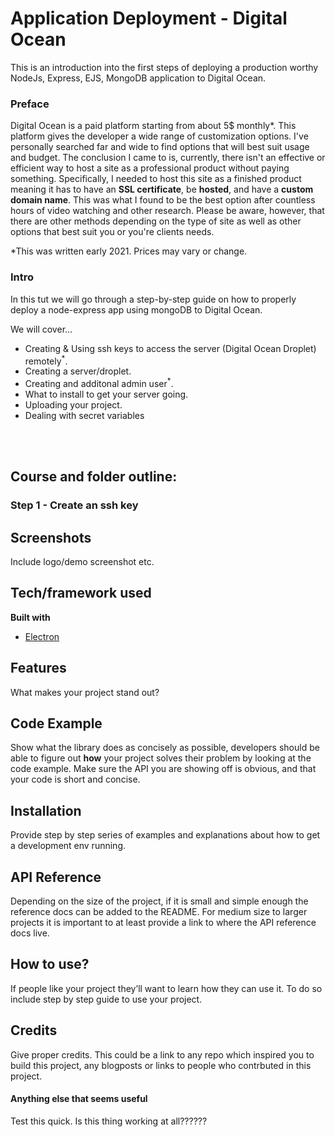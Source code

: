 # Application Deployment - Digital Ocean
This is an introduction into the first steps of deploying a production worthy NodeJs, Express, EJS, MongoDB application to Digital Ocean.

### Preface
Digital Ocean is a paid platform starting from about 5$ monthly*. This platform gives the developer a wide range of customization options. I've personally searched far and wide to find options that will best suit usage and budget. The conclusion I came to is, currently, there isn't an effective or efficient way to host a site as a professional product without paying something. Specifically, I needed to host this site as a finished product meaning it has to have an <b>SSL certificate</b>, be <b>hosted</b>, and have a <b>custom domain name</b>. This was what I found to be the best option after countless hours of video watching and other research.  Please be aware, however, that there are other methods depending on the type of site as well as other options that best suit you or you're clients needs.

*This was written early 2021. Prices may vary or change.

### Intro
In this tut we will go through a step-by-step guide on how to properly deploy a node-express app using mongoDB to Digital Ocean.

We will cover...
 * Creating & Using ssh keys to access the server (Digital Ocean Droplet) remotely<sup>*</sup>.
 * Creating a server/droplet.  
 * Creating and additonal admin user<sup>*</sup>.
 * What to install to get your server going.
 * Uploading your project.
 * Dealing with secret variables
 <br>
 <br>
 
## Course and folder outline: 

### Step 1 - Create an ssh key



## Screenshots
Include logo/demo screenshot etc.




## Tech/framework used

<b>Built with</b>
- [Electron](https://electron.atom.io)

## Features
What makes your project stand out?

## Code Example
Show what the library does as concisely as possible, developers should be able to figure out **how** your project solves their problem by looking at the code example. Make sure the API you are showing off is obvious, and that your code is short and concise.

## Installation
Provide step by step series of examples and explanations about how to get a development env running.

## API Reference

Depending on the size of the project, if it is small and simple enough the reference docs can be added to the README. For medium size to larger projects it is important to at least provide a link to where the API reference docs live.

## How to use?
If people like your project they’ll want to learn how they can use it. To do so include step by step guide to use your project.

## Credits
Give proper credits. This could be a link to any repo which inspired you to build this project, any blogposts or links to people who contrbuted in this project. 

#### Anything else that seems useful
Test this quick. Is this thing working at all??????